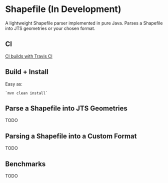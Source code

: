 # Shapefile (In Development)
A lightweight Shapefile parser implemented in pure Java. Parses a Shapefile into JTS geometries or 
your chosen format.

## CI
[CI builds with Travis CI](https://travis-ci.org/adbourne/shapefile-java)

## Build + Install
Easy as:
    
    `mvn clean install`

## Parse a Shapefile into JTS Geometries
TODO

## Parsing a Shapefile into a Custom Format
TODO
      
## Benchmarks
TODO      
 
 
